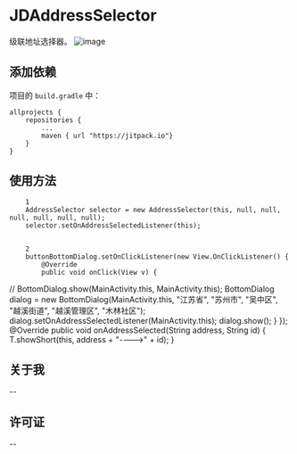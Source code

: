 # JDAddressSelector
级联地址选择器。
![image](https://github.com/chihane/JDAddressSelector/raw/master/screenshots/aa4.jpg)

## 添加依赖

项目的 `build.gradle` 中：

    allprojects {
        repositories {
            ...
            maven { url "https://jitpack.io"}
        }
    }

    
## 使用方法
        1
        AddressSelector selector = new AddressSelector(this, null, null, null, null, null, null);
        selector.setOnAddressSelectedListener(this);


        2
        buttonBottomDialog.setOnClickListener(new View.OnClickListener() {
            @Override
            public void onClick(View v) {
//                BottomDialog.show(MainActivity.this, MainActivity.this);
                BottomDialog dialog = new BottomDialog(MainActivity.this, "江苏省", "苏州市", "吴中区", "越溪街道", "越溪管理区", "木林社区");
                dialog.setOnAddressSelectedListener(MainActivity.this);
                dialog.show();
            }
        });
    @Override
    public void onAddressSelected(String address, String id) {
        T.showShort(this, address + "---->" + id);
    }
    
## 关于我
--

## 许可证
--